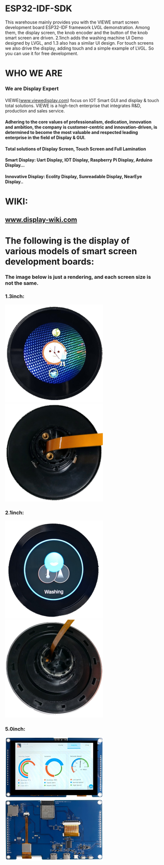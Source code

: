 # ESP32-IDF-SDK
 This warehouse mainly provides you with the VIEWE smart screen development board ESP32-IDF framework LVGL demonstration. Among them, the display screen, the knob encoder and the button of the knob smart screen are driven. 2.1inch adds the washing machine UI Demo designed by LVGL, and 1.3 also has a similar UI design. For touch screens we also drive the display, adding touch and a simple example of LVGL. So you can use it for free development.

# WHO WE ARE
### We are Display Expert
  ####
 VIEWE(www.viewedisplay.com) focus on IOT Smart GUI and display & touch total solutions. VIEWE is a high-tech enterprise that integrates R&D, production and sales service.
 ####   Adhering to the core values of professionalism, dedication, innovation and ambition, the company is customer-centric and innovation-driven, is determined to become the most valuable and respected leading enterprise in the field of Display & GUI.

#### Total solutions of Display Screen, Touch Screen and Full Lamination
#### Smart Display: Uart Display, IOT Display, Raspberry Pi Display, Arduino Display…
#### Innovative Display: Ecolity Display, Sunreadable Display, NearEye Display..

# WIKI:
 ## www.display-wiki.com

 # The following is the display of various models of smart screen development boards:
  ### The image below is just a rendering, and each screen size is not the same.
 ###          1.3inch:
 ![1.3Primary](https://github.com/VIEWESMART/image/blob/main/1.3inch_Primary.png)![1.3secondary](https://github.com/VIEWESMART/image/blob/main/1.3inch_Secondary.png)
 
###           2.1inch:
 ![2.1Primary](https://github.com/VIEWESMART/image/blob/main/2.1inch_Primary.png)![2.1secondary](https://github.com/VIEWESMART/image/blob/main/2.1inch_Secondary.png)

###           5.0inch:
 ![5.0Primary](https://github.com/VIEWESMART/image/blob/main/5.0inch_Primary.png)![5.0secondary](https://github.com/VIEWESMART/image/blob/main/5.0inch_Secondary.png)
